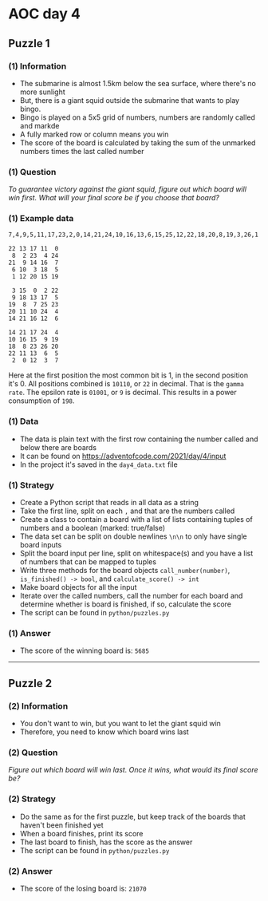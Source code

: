 # AOC day 4

## Puzzle 1

### (1) Information

- The submarine is almost 1.5km below the sea surface, where there's no more sunlight
- But, there is a giant squid outside the submarine that wants to play bingo.
- Bingo is played on a 5x5 grid of numbers, numbers are randomly called and markde
- A fully marked row or column means you win
- The score of the board is calculated by taking the sum of the unmarked numbers times the last called number

### (1) Question

_To guarantee victory against the giant squid, figure out which board will win first. What will your final score be if you choose that board?_

### (1) Example data

```text
7,4,9,5,11,17,23,2,0,14,21,24,10,16,13,6,15,25,12,22,18,20,8,19,3,26,1

22 13 17 11  0
 8  2 23  4 24
21  9 14 16  7
 6 10  3 18  5
 1 12 20 15 19

 3 15  0  2 22
 9 18 13 17  5
19  8  7 25 23
20 11 10 24  4
14 21 16 12  6

14 21 17 24  4
10 16 15  9 19
18  8 23 26 20
22 11 13  6  5
 2  0 12  3  7
```

Here at the first position the most common bit is 1, in the second position it's 0. All positions combined is `10110`, or `22` in decimal. That is the `gamma rate`. The epsilon rate is `01001`, or `9` is decimal. This results in a power consumption of `198`.

### (1) Data

- The data is plain text with the first row containing the number called and below there are boards
- It can be found on <https://adventofcode.com/2021/day/4/input>
- In the project it's saved in the `day4_data.txt` file

### (1) Strategy

- Create a Python script that reads in all data as a string
- Take the first line, split on each `,` and that are the numbers called
- Create a class to contain a board with a list of lists containing tuples of numbers and a boolean (marked: true/false)
- The data set can be split on double newlines `\n\n` to only have single board inputs
- Split the board input per line, split on whitespace(s) and you have a list of numbers that can be mapped to tuples
- Write three methods for the board objects `call_number(number)`, `is_finished() -> bool`, and `calculate_score() -> int`
- Make board objects for all the input
- Iterate over the called numbers, call the number for each board and determine whether is board is finished, if so, calculate the score
- The script can be found in `python/puzzles.py`

### (1) Answer

- The score of the winning board is: `5685`

---

## Puzzle 2

### (2) Information

- You don't want to win, but you want to let the giant squid win
- Therefore, you need to know which board wins last

### (2) Question

_Figure out which board will win last. Once it wins, what would its final score be?_

### (2) Strategy

- Do the same as for the first puzzle, but keep track of the boards that haven't been finished yet
- When a board finishes, print its score
- The last board to finish, has the score as the answer
- The script can be found in `python/puzzles.py`

### (2) Answer

- The score of the losing board is: `21070`
